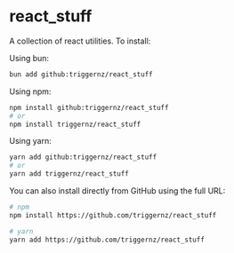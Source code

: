 # react_stuff

A collection of react utilities. To install:

Using bun:
```bash
bun add github:triggernz/react_stuff
```

Using npm:
```bash
npm install github:triggernz/react_stuff
# or
npm install triggernz/react_stuff
```

Using yarn:
```bash
yarn add github:triggernz/react_stuff
# or
yarn add triggernz/react_stuff
```

You can also install directly from GitHub using the full URL:
```bash
# npm
npm install https://github.com/triggernz/react_stuff

# yarn
yarn add https://github.com/triggernz/react_stuff
```


